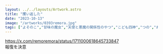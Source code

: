 ```yaml
---
layout: ../../layouts/Artwork.astro
title: "攫い返した"
date: "2023-10-13"
image: "/artworks/0393remora.jpg"
tags: ["よそのこ","甘味の魔女","天使と悪魔の関係性のやつ","こども四神","つの","お気に入り"]
---
```


https://x.com/remoremora/status/1711000618645733847  
報復を決意